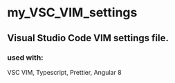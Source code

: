 # my_VSC_VIM_settings

## Visual Studio Code VIM settings file.

### used with:
VSC VIM, Typescript, Prettier, Angular 8


